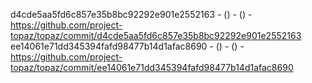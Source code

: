 d4cde5aa5fd6c857e35b8bc92292e901e2552163 -  () -  () - https://github.com/project-topaz/topaz/commit/d4cde5aa5fd6c857e35b8bc92292e901e2552163
ee14061e71dd345394fafd98477b14d1afac8690 -  () -  () - https://github.com/project-topaz/topaz/commit/ee14061e71dd345394fafd98477b14d1afac8690
